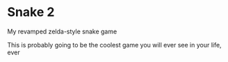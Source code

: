 Snake 2
=======

My revamped zelda-style snake game

This is probably going to be the coolest game you will ever see in your life, ever
